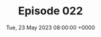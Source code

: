 ---
title: Episode 022
date: Tue, 23 May 2023 08:00:00 +0000
eptype: full
episode_number: 22

# provide these
alm_description: 

# find these
show_source: 99% Invisible
original_title: "Train Set: Track Three"
original_subtitle: "lip coaches, the worlds shortest trains, private cars, torpedoes, and of course, Thomas."
original_description: "Happy National Train Day, everyone – for those of you who missed it: that was May 13th this year. A year ago, we started down this path with Train Set: Track One, which gave way to Track Two …and now, here we are for the final part of our train-fecta.

Slip coaches, the worlds shortest trains, private cars, torpedoes, and of course, Thomas."
podcast_url: "https://dts.podtrac.com/redirect.mp3/chrt.fm/track/288D49/stitcher.simplecastaudio.com/3bb687b0-04af-4257-90f1-39eef4e631b6/episodes/cae6585f-4629-4dcd-acb8-2e33dcf107af/audio/128/default.mp3"
audio_type: "audio/mpeg"
duration: 31:17
---